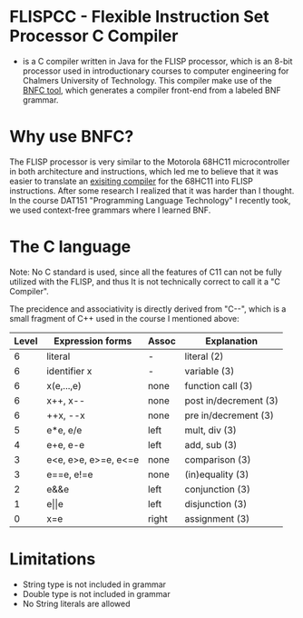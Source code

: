 # FLISPCC - Flexible Instruction Set Processor C Compiler
- is a C compiler written in Java for the FLISP processor, which is an 8-bit processor used in introductionary courses
to computer engineering for Chalmers University of Technology. This compiler make use of the [BNFC tool](https://github.com/BNFC/bnfc),
which generates a compiler front-end from a labeled BNF grammar.

# Why use BNFC?
The FLISP processor is very similar to the Motorola 68HC11 microcontroller in both architecture and instructions, which led
me to believe that it was easier to translate an [exisiting compiler](https://www.gnu.org/software/m68hc11/m68hc11_gcc.html) for the 68HC11
into FLISP instructions. After some research I realized that it was harder than I thought.
In the course DAT151 "Programming Language Technology" I recently took, we used context-free grammars where I learned BNF.

# The C language
Note: No C standard is used, since all the features of C11 can not be fully utilized with the FLISP, and thus It is not 
technically correct to call it a "C Compiler".

The precidence and associativity is directly derived from "C--", 
which is a small fragment of C++ used in the course I mentioned above:

| Level | Expression forms     | Assoc | Explanation             |
|-------|----------------------|-------|-------------------------|
| 6     | literal              | \-    | literal \(2\)           |
| 6     | identifier x         | \-    | variable \(3\)          |
| 6     | x\(e,\.\.\.,e\)      | none  | function call \(3\)     |
| 6     | x\+\+, x\-\-         | none  | post in/decrement \(3\) |
| 6     | \+\+x, \-\-x         | none  | pre in/decrement \(3\)  |
| 5     | e\*e, e/e            | left  | mult, div \(3\)         |
| 4     | e\+e, e\-e           | left  | add, sub \(3\)          |
| 3     | e<e, e>e, e>=e, e<=e | none  | comparison \(3\)        |
| 3     | e==e, e\!=e          | none  | \(in\)equality \(3\)    |
| 2     | e&&e                 | left  | conjunction \(3\)       |
| 1     | e\|\|e               | left  | disjunction \(3\)       |
| 0     | x=e                  | right | assignment \(3\)        |

# Limitations
- String type is not included in grammar
- Double type is not included in grammar
- No String literals are allowed

